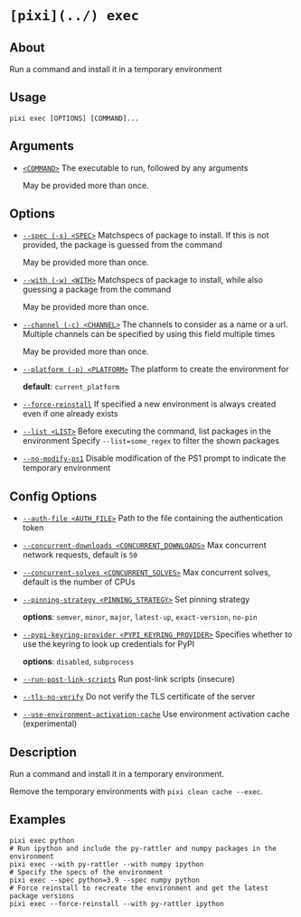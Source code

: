 # `[pixi](../) exec`

## About

Run a command and install it in a temporary environment

## Usage

```text
pixi exec [OPTIONS] [COMMAND]...

```

## Arguments

- [`<COMMAND>`](#arg-%3CCOMMAND%3E) The executable to run, followed by any arguments

  May be provided more than once.

## Options

- [`--spec (-s) <SPEC>`](#arg---spec) Matchspecs of package to install. If this is not provided, the package is guessed from the command

  May be provided more than once.

- [`--with (-w) <WITH>`](#arg---with) Matchspecs of package to install, while also guessing a package from the command

  May be provided more than once.

- [`--channel (-c) <CHANNEL>`](#arg---channel) The channels to consider as a name or a url. Multiple channels can be specified by using this field multiple times

  May be provided more than once.

- [`--platform (-p) <PLATFORM>`](#arg---platform) The platform to create the environment for

  **default**: `current_platform`

- [`--force-reinstall`](#arg---force-reinstall) If specified a new environment is always created even if one already exists

- [`--list <LIST>`](#arg---list) Before executing the command, list packages in the environment Specify `--list=some_regex` to filter the shown packages

- [`--no-modify-ps1`](#arg---no-modify-ps1) Disable modification of the PS1 prompt to indicate the temporary environment

## Config Options

- [`--auth-file <AUTH_FILE>`](#arg---auth-file) Path to the file containing the authentication token

- [`--concurrent-downloads <CONCURRENT_DOWNLOADS>`](#arg---concurrent-downloads) Max concurrent network requests, default is `50`

- [`--concurrent-solves <CONCURRENT_SOLVES>`](#arg---concurrent-solves) Max concurrent solves, default is the number of CPUs

- [`--pinning-strategy <PINNING_STRATEGY>`](#arg---pinning-strategy) Set pinning strategy

  **options**: `semver`, `minor`, `major`, `latest-up`, `exact-version`, `no-pin`

- [`--pypi-keyring-provider <PYPI_KEYRING_PROVIDER>`](#arg---pypi-keyring-provider) Specifies whether to use the keyring to look up credentials for PyPI

  **options**: `disabled`, `subprocess`

- [`--run-post-link-scripts`](#arg---run-post-link-scripts) Run post-link scripts (insecure)

- [`--tls-no-verify`](#arg---tls-no-verify) Do not verify the TLS certificate of the server

- [`--use-environment-activation-cache`](#arg---use-environment-activation-cache) Use environment activation cache (experimental)

## Description

Run a command and install it in a temporary environment.

Remove the temporary environments with `pixi clean cache --exec`.

## Examples

```shell
pixi exec python
# Run ipython and include the py-rattler and numpy packages in the environment
pixi exec --with py-rattler --with numpy ipython
# Specify the specs of the environment
pixi exec --spec python=3.9 --spec numpy python
# Force reinstall to recreate the environment and get the latest package versions
pixi exec --force-reinstall --with py-rattler ipython

```
